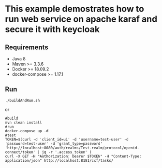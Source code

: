# This example demostrates how to run web service on apache karaf and secure it with keycloak

## Requirements
* Java 8
* Maven >= 3.3.6
* Docker >=  18.09.2
* docker-compose >= 1.17.1

## Run
```
./buildAndRun.sh
```

or 
```
#build
mvn clean install
#run
docker-compose up -d
#test
TOKEN=$(curl -d 'client_id=ui' -d 'username=test-user' -d 'password=test-user' -d 'grant_type=password' 'http://localhost:8080/auth/realms/Test-realm/protocol/openid-connect/token' | jq -r '.access_token' )
curl -X GET -H "Authorization: bearer $TOKEN" -H "Content-Type: application/json" http://localhost:8181/cxf/tasks/
```